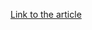 [Link to the article](https://www.justice.gov/opa/pr/two-chinese-hackers-associated-ministry-state-security-charged-global-computer-intrusion)

